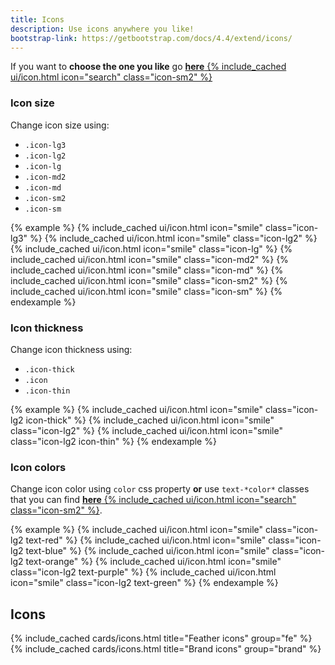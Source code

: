 ```yaml
---
title: Icons
description: Use icons anywhere you like!
bootstrap-link: https://getbootstrap.com/docs/4.4/extend/icons/
---
```


If you want to **choose the one you like** go [**here** {% include_cached ui/icon.html icon="search" class="icon-sm2" %}](/docs/icons.html#icons)

### Icon size

Change icon size using:

- `.icon-lg3`
- `.icon-lg2`
- `.icon-lg`
- `.icon-md2`
- `.icon-md`
- `.icon-sm2`
- `.icon-sm`

{% example %}
    {% include_cached ui/icon.html icon="smile" class="icon-lg3" %}
    {% include_cached ui/icon.html icon="smile" class="icon-lg2" %}
    {% include_cached ui/icon.html icon="smile" class="icon-lg" %}
    {% include_cached ui/icon.html icon="smile" class="icon-md2" %}
    {% include_cached ui/icon.html icon="smile" class="icon-md" %}
    {% include_cached ui/icon.html icon="smile" class="icon-sm2" %}
    {% include_cached ui/icon.html icon="smile" class="icon-sm" %}
{% endexample %}

### Icon thickness

Change icon thickness using:

- `.icon-thick`
- `.icon`
- `.icon-thin`

{% example %}
    {% include_cached ui/icon.html icon="smile" class="icon-lg2 icon-thick" %}
    {% include_cached ui/icon.html icon="smile" class="icon-lg2" %}
    {% include_cached ui/icon.html icon="smile" class="icon-lg2 icon-thin" %}
{% endexample %}

### Icon colors

Change icon color using `color` css property **or** use `text-*color*` classes that you can find [**here** {% include_cached ui/icon.html icon="search" class="icon-sm2" %}](/docs/colors.html).

{% example %}
    {% include_cached ui/icon.html icon="smile" class="icon-lg2 text-red" %}
    {% include_cached ui/icon.html icon="smile" class="icon-lg2 text-blue" %}
    {% include_cached ui/icon.html icon="smile" class="icon-lg2 text-orange" %}
    {% include_cached ui/icon.html icon="smile" class="icon-lg2 text-purple" %}
    {% include_cached ui/icon.html icon="smile" class="icon-lg2 text-green" %}
{% endexample %}

## Icons

<div class="row" id="icons">
   {% include_cached cards/icons.html title="Feather icons" group="fe" %}
</div>
<div class="row">
    {% include_cached cards/icons.html title="Brand icons" group="brand" %}
</div>
